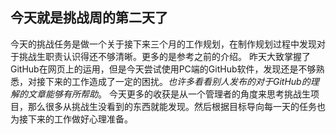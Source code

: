 ## 今天就是挑战周的第二天了
今天的挑战任务是做一个关于接下来三个月的工作规划，在制作规划过程中发现对于挑战生职责认识得还不够清晰。更多的是参考之前的介绍。
昨天大致掌握了GitHub在网页上的运用，但是今天尝试使用PC端的GitHub软件，发现还是不够熟悉，对接下来的工作造成了一定的困扰。*也许多看看别人发布的对于GitHub的理解的文章能够有所帮助*。
今天更多的收获是从一个管理者的角度来思考挑战生项目，那么很多从挑战生没看到的东西就能发现。然后根据目标导向每一天的任务也为接下来的工作做好心理准备。
